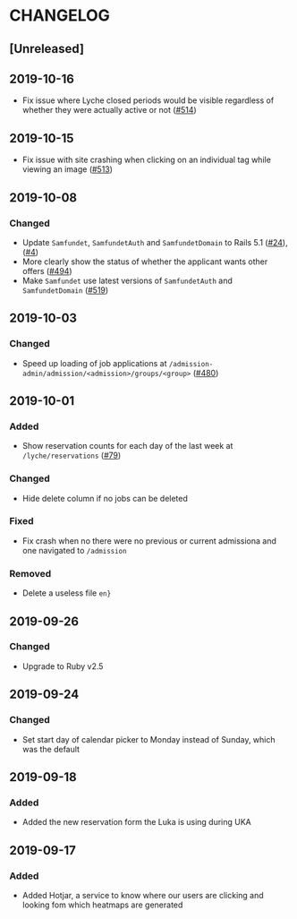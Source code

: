 # CHANGELOG

## [Unreleased]

## 2019-10-16

- Fix issue where Lyche closed periods would be visible regardless of whether they were actually active or not ([#514](https://github.com/Samfundet/Samfundet/issues/514))

## 2019-10-15

- Fix issue with site crashing when clicking on an individual tag while viewing an image ([#513](https://github.com/Samfundet/Samfundet/issues/513))

## 2019-10-08

### Changed

- Update `Samfundet`, `SamfundetAuth` and `SamfundetDomain` to Rails 5.1 ([#24](https://github.com/Samfundet/SamfundetAuth/pull/24)), ([#4](https://github.com/Samfundet/SamfundetDomain/pull/4))
- More clearly show the status of whether the applicant wants other offers ([#494](https://github.com/Samfundet/Samfundet/issues/494))
- Make `Samfundet` use latest versions of `SamfundetAuth` and `SamfundetDomain` ([#519](https://github.com/Samfundet/Samfundet/pull/519))

## 2019-10-03

### Changed

- Speed up loading of job applications at `/admission-admin/admission/<admission>/groups/<group>` ([#480](https://github.com/Samfundet/Samfundet/issues/480))

## 2019-10-01

### Added

- Show reservation counts for each day of the last week at `/lyche/reservations` ([#79](https://github.com/Samfundet/Samfundet/issues/79))

### Changed

- Hide delete column if no jobs can be deleted

### Fixed

- Fix crash when no there were no previous or current admissiona and one navigated to `/admission`

### Removed

- Delete a useless file `en}`

## 2019-09-26

### Changed

- Upgrade to Ruby v2.5

## 2019-09-24

### Changed

- Set start day of calendar picker to Monday instead of Sunday, which was the default

## 2019-09-18

### Added

- Added the new reservation form the Luka is using during UKA

## 2019-09-17

### Added

- Added Hotjar, a service to know where our users are clicking and looking fom which heatmaps are generated
